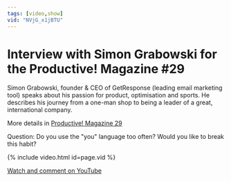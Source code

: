 ```yaml
---
tags: [video,show]
vid: "NVjG_x1jBTU"
---
```


# Interview with Simon Grabowski for the Productive! Magazine #29

Simon Grabowski, founder & CEO of GetResponse (leading email marketing tool) speaks about his passion for product, optimisation and sports. He describes his journey from a one-man shop to being a leader of a great, international company.

More details in [Productive! Magazine 29](http://ProductiveMag.com/29)

Question: Do you use the "you" language too often? Would you like to break this habit?

{% include video.html id=page.vid %}

<!--More-->

[Watch and comment on YouTube](https://www.youtube.com/watch?v=NVjG_x1jBTU "youtube_title")

[n]: https://michael.gratis/nozbe